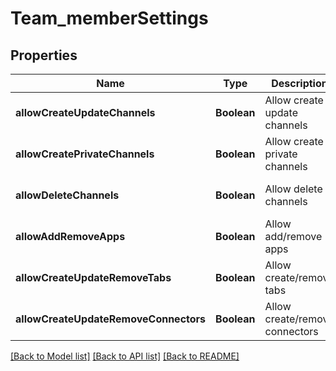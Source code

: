 # Team_memberSettings
## Properties

Name | Type | Description | Notes
------------ | ------------- | ------------- | -------------
**allowCreateUpdateChannels** | **Boolean** | Allow create update channels | [optional] [default to null]
**allowCreatePrivateChannels** | **Boolean** | Allow create private channels | [optional] [default to null]
**allowDeleteChannels** | **Boolean** | Allow delete channels | [optional] [default to null]
**allowAddRemoveApps** | **Boolean** | Allow add/remove apps | [optional] [default to null]
**allowCreateUpdateRemoveTabs** | **Boolean** | Allow create/remove tabs | [optional] [default to null]
**allowCreateUpdateRemoveConnectors** | **Boolean** | Allow create/remove connectors | [optional] [default to null]

[[Back to Model list]](../README.md#documentation-for-models) [[Back to API list]](../README.md#documentation-for-api-endpoints) [[Back to README]](../README.md)

